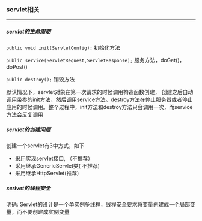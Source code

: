### servlet相关

---

##### servlet的生命周期

`public void init(ServletConfig);` 初始化方法

`public service(ServletRequest,ServletResponse);` 服务方法，doGet()，doPost()

`public destroy();`  销毁方法

默认情况下，servlet对象在第一次请求的时候调用构造函数创建， 创建之后自动调用带参的init方法，然后调用service方法。destroy方法在停止服务器或者停止应用的时候调用。整个过程中，init方法和destroy方法只会调用一次，而service方法会反复调用



##### servlet的创建问题

创建一个servlet有3中方式，如下

- 采用实现servlet接口, （不推荐）
- 采用继承GenericServlet类( 不推荐)
- 采用继承HttpServlet(推荐)




##### serlvet的线程安全

明确:   Servlet的设计是一个单实例多线程，线程安全要求将变量创建成一个局部变量，而不要创建成实例变量
